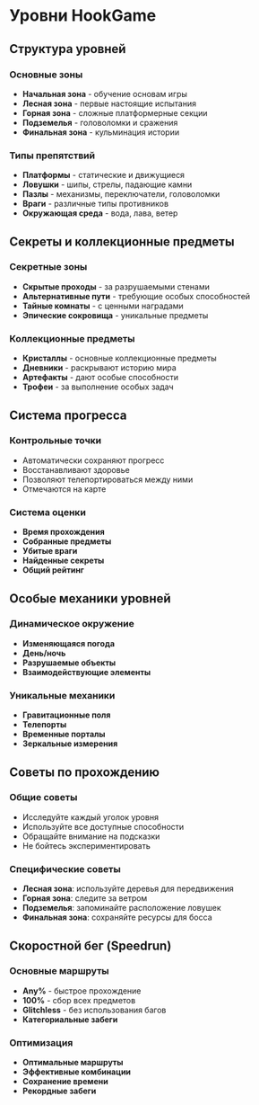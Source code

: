 # Уровни HookGame

## Структура уровней

### Основные зоны
- **Начальная зона** - обучение основам игры
- **Лесная зона** - первые настоящие испытания
- **Горная зона** - сложные платформерные секции
- **Подземелья** - головоломки и сражения
- **Финальная зона** - кульминация истории

### Типы препятствий
- **Платформы** - статические и движущиеся
- **Ловушки** - шипы, стрелы, падающие камни
- **Пазлы** - механизмы, переключатели, головоломки
- **Враги** - различные типы противников
- **Окружающая среда** - вода, лава, ветер

## Секреты и коллекционные предметы

### Секретные зоны
- **Скрытые проходы** - за разрушаемыми стенами
- **Альтернативные пути** - требующие особых способностей
- **Тайные комнаты** - с ценными наградами
- **Эпические сокровища** - уникальные предметы

### Коллекционные предметы
- **Кристаллы** - основные коллекционные предметы
- **Дневники** - раскрывают историю мира
- **Артефакты** - дают особые способности
- **Трофеи** - за выполнение особых задач

## Система прогресса

### Контрольные точки
- Автоматически сохраняют прогресс
- Восстанавливают здоровье
- Позволяют телепортироваться между ними
- Отмечаются на карте

### Система оценки
- **Время прохождения**
- **Собранные предметы**
- **Убитые враги**
- **Найденные секреты**
- **Общий рейтинг**

## Особые механики уровней

### Динамическое окружение
- **Изменяющаяся погода**
- **День/ночь**
- **Разрушаемые объекты**
- **Взаимодействующие элементы**

### Уникальные механики
- **Гравитационные поля**
- **Телепорты**
- **Временные порталы**
- **Зеркальные измерения**

## Советы по прохождению

### Общие советы
- Исследуйте каждый уголок уровня
- Используйте все доступные способности
- Обращайте внимание на подсказки
- Не бойтесь экспериментировать

### Специфические советы
- **Лесная зона**: используйте деревья для передвижения
- **Горная зона**: следите за ветром
- **Подземелья**: запоминайте расположение ловушек
- **Финальная зона**: сохраняйте ресурсы для босса

## Скоростной бег (Speedrun)

### Основные маршруты
- **Any%** - быстрое прохождение
- **100%** - сбор всех предметов
- **Glitchless** - без использования багов
- **Категориальные забеги**

### Оптимизация
- **Оптимальные маршруты**
- **Эффективные комбинации**
- **Сохранение времени**
- **Рекордные забеги** 
